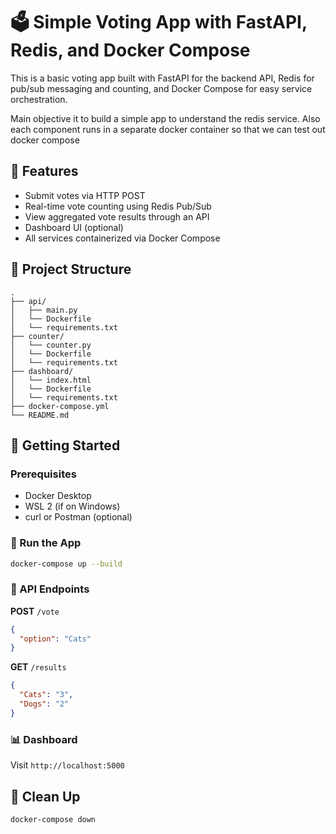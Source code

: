 # 🗳️ Simple Voting App with FastAPI, Redis, and Docker Compose

This is a basic voting app built with FastAPI for the backend API, Redis for pub/sub messaging and counting, and Docker Compose for easy service orchestration.

Main objective it to build a simple app to understand the redis service. Also each component runs in a separate docker container so that we can test out docker compose

## 🧩 Features

- Submit votes via HTTP POST
- Real-time vote counting using Redis Pub/Sub
- View aggregated vote results through an API
- Dashboard UI (optional)
- All services containerized via Docker Compose

## 📁 Project Structure

```
.
├── api/
│   ├── main.py
│   └── Dockerfile
│   └── requirements.txt
├── counter/
│   └── counter.py
│   └── Dockerfile
│   └── requirements.txt
├── dashboard/
│   └── index.html
│   └── Dockerfile
│   └── requirements.txt
├── docker-compose.yml
└── README.md
```

## 🚀 Getting Started

### Prerequisites

- Docker Desktop
- WSL 2 (if on Windows)
- curl or Postman (optional)

### 🔧 Run the App

```bash
docker-compose up --build
```

### 📮 API Endpoints

**POST** `/vote`
```json
{
  "option": "Cats"
}
```

**GET** `/results`
```json
{
  "Cats": "3",
  "Dogs": "2"
}
```

### 📊 Dashboard

Visit `http://localhost:5000`

## 🧼 Clean Up

```bash
docker-compose down
```
